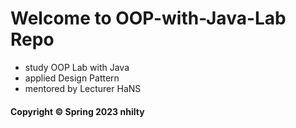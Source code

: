 # Welcome to OOP-with-Java-Lab Repo

* study OOP Lab with Java 
* applied Design Pattern
* mentored by Lecturer HaNS

#### Copyright &#169; Spring 2023 nhilty 
